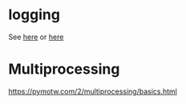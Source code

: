 # logging
See [here](https://realpython.com/python-logging/) or [here](https://docs.python.org/3/howto/logging.html#logging-basic-tutorial)
# Multiprocessing
https://pymotw.com/2/multiprocessing/basics.html
